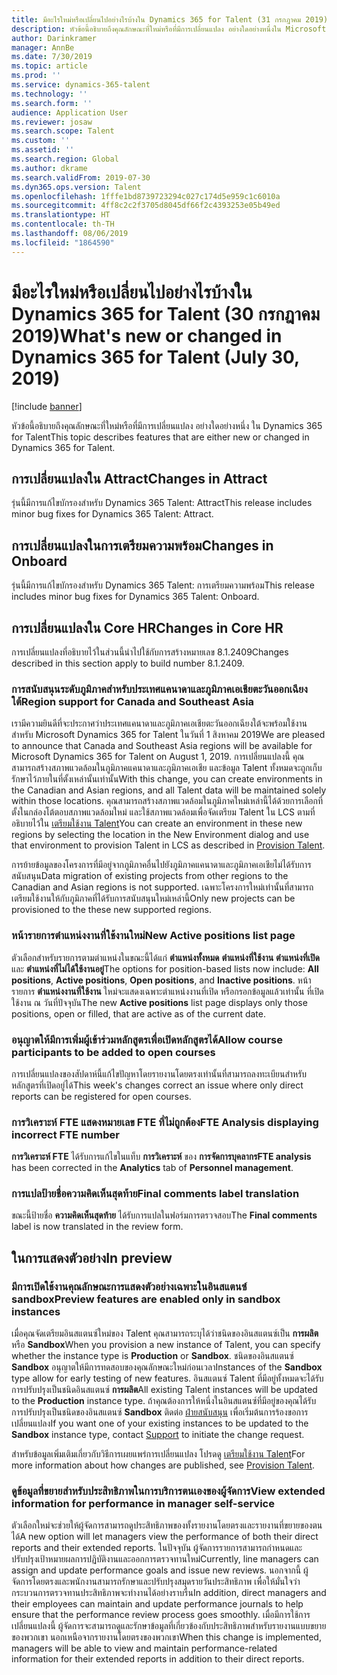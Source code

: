 ```yaml
---
title: มีอะไรใหม่หรือเปลี่ยนไปอย่างไรบ้างใน Dynamics 365 for Talent (31 กรกฎาคม 2019)
description: หัวข้อนี้อธิบายถึงคุณลักษณะที่ใหม่หรือที่มีการเปลี่ยนแปลง อย่างใดอย่างหนึ่งใน Microsoft Dynamics 365 for Talent
author: Darinkramer
manager: AnnBe
ms.date: 7/30/2019
ms.topic: article
ms.prod: ''
ms.service: dynamics-365-talent
ms.technology: ''
ms.search.form: ''
audience: Application User
ms.reviewer: josaw
ms.search.scope: Talent
ms.custom: ''
ms.assetid: ''
ms.search.region: Global
ms.author: dkrame
ms.search.validFrom: 2019-07-30
ms.dyn365.ops.version: Talent
ms.openlocfilehash: 1fffe1bd8739723294c027c174d5e959c1c6010a
ms.sourcegitcommit: 4ff8c2c2f3705d8045df66f2c4393253e05b49ed
ms.translationtype: HT
ms.contentlocale: th-TH
ms.lasthandoff: 08/06/2019
ms.locfileid: "1864590"
---
```

# <a name="whats-new-or-changed-in-dynamics-365-for-talent-july-30-2019"></a><span data-ttu-id="f566a-103">มีอะไรใหม่หรือเปลี่ยนไปอย่างไรบ้างใน Dynamics 365 for Talent (30 กรกฎาคม 2019)</span><span class="sxs-lookup"><span data-stu-id="f566a-103">What's new or changed in Dynamics 365 for Talent (July 30, 2019)</span></span>

[!include [banner](includes/banner.md)]

<span data-ttu-id="f566a-104">หัวข้อนี้อธิบายถึงคุณลักษณะที่ใหม่หรือที่มีการเปลี่ยนแปลง อย่างใดอย่างหนึ่ง ใน Dynamics 365 for Talent</span><span class="sxs-lookup"><span data-stu-id="f566a-104">This topic describes features that are either new or changed in Dynamics 365 for Talent.</span></span>

## <a name="changes-in-attract"></a><span data-ttu-id="f566a-105">การเปลี่ยนแปลงใน Attract</span><span class="sxs-lookup"><span data-stu-id="f566a-105">Changes in Attract</span></span>
<span data-ttu-id="f566a-106">รุ่นนี้มีการแก้ไขบักรองสำหรับ Dynamics 365 Talent: Attract</span><span class="sxs-lookup"><span data-stu-id="f566a-106">This release includes minor bug fixes for Dynamics 365 Talent: Attract.</span></span>

## <a name="changes-in-onboard"></a><span data-ttu-id="f566a-107">การเปลี่ยนแปลงในการเตรียมความพร้อม</span><span class="sxs-lookup"><span data-stu-id="f566a-107">Changes in Onboard</span></span>
<span data-ttu-id="f566a-108">รุ่นนี้มีการแก้ไขบักรองสำหรับ Dynamics 365 Talent: การเตรียมความพร้อม</span><span class="sxs-lookup"><span data-stu-id="f566a-108">This release includes minor bug fixes for Dynamics 365 Talent: Onboard.</span></span>

## <a name="changes-in-core-hr"></a><span data-ttu-id="f566a-109">การเปลี่ยนแปลงใน Core HR</span><span class="sxs-lookup"><span data-stu-id="f566a-109">Changes in Core HR</span></span>
<span data-ttu-id="f566a-110">การเปลี่ยนแปลงที่อธิบายไว้ในส่วนนี้นำไปใช้กับการสร้างหมายเลข 8.1.2409</span><span class="sxs-lookup"><span data-stu-id="f566a-110">Changes described in this section apply to build number 8.1.2409.</span></span>


### <a name="region-support-for-canada-and-southeast-asia"></a><span data-ttu-id="f566a-111">การสนับสนุนระดับภูมิภาคสำหรับประเทศแคนาดาและภูมิภาคเอเชียตะวันออกเฉียงใต้</span><span class="sxs-lookup"><span data-stu-id="f566a-111">Region support for Canada and Southeast Asia</span></span>

<span data-ttu-id="f566a-112">เรามีความยินดีที่จะประกาศว่าประเทศแคนาดาและภูมิภาคเอเชียตะวันออกเฉียงใต้จะพร้อมใช้งานสำหรับ Microsoft Dynamics 365 for Talent ในวันที่ 1 สิงหาคม 2019</span><span class="sxs-lookup"><span data-stu-id="f566a-112">We are pleased to announce that Canada and Southeast Asia regions will be available for Microsoft Dynamics 365 for Talent on August 1, 2019.</span></span> <span data-ttu-id="f566a-113">การเปลี่ยนแปลงนี้ คุณสามารถสร้างสภาพแวดล้อมในภูมิภาคแคนาดาและภูมิภาคเอเชีย และข้อมูล Talent ทั้งหมดจะถูกเก็บรักษาไว้ภายในที่ตั้งเหล่านั้นเท่านั้น</span><span class="sxs-lookup"><span data-stu-id="f566a-113">With this change, you can create environments in the Canadian and Asian regions, and all Talent data will be maintained solely within those locations.</span></span> <span data-ttu-id="f566a-114">คุณสามารถสร้างสภาพแวดล้อมในภูมิภาคใหม่เหล่านี้ได้ด้วยการเลือกที่ตั้งในกล่องโต้ตอบสภาพแวดล้อมใหม่ และใช้สภาพแวดล้อมเพื่อจัดเตรียม Talent ใน LCS ตามที่อธิบายไว้ใน [เตรียมใช้งาน Talent](https://docs.microsoft.com/en-us/dynamics365/unified-operations/talent/provisioning-talent)</span><span class="sxs-lookup"><span data-stu-id="f566a-114">You can create an environment in these new regions by selecting the location in the New Environment dialog and use that environment to provision Talent in LCS as described in [Provision Talent](https://docs.microsoft.com/en-us/dynamics365/unified-operations/talent/provisioning-talent).</span></span>

<span data-ttu-id="f566a-115">การย้ายข้อมูลของโครงการที่มีอยู่จากภูมิภาคอื่นไปยังภูมิภาคแคนาดาและภูมิภาคเอเชียไม่ได้รับการสนับสนุน</span><span class="sxs-lookup"><span data-stu-id="f566a-115">Data migration of existing projects from other regions to the Canadian and Asian regions is not supported.</span></span> <span data-ttu-id="f566a-116">เฉพาะโครงการใหม่เท่านั้นที่สามารถเตรียมใช้งานให้กับภูมิภาคที่ได้รับการสนับสนุนใหม่เหล่านี้</span><span class="sxs-lookup"><span data-stu-id="f566a-116">Only new projects can be provisioned to the these new supported regions.</span></span>

### <a name="new-active-positions-list-page"></a><span data-ttu-id="f566a-117">หน้ารายการตำแหน่งงานที่ใช้งานใหม่</span><span class="sxs-lookup"><span data-stu-id="f566a-117">New Active positions list page</span></span>

<span data-ttu-id="f566a-118">ตัวเลือกสำหรับรายการตามตำแหน่งในขณะนี้ได้แก่ **ตำแหน่งทั้งหมด** **ตำแหน่งที่ใช้งาน** **ตำแหน่งที่เปิด** และ **ตำแหน่งที่ไม่ได้ใช้งานอยู่**</span><span class="sxs-lookup"><span data-stu-id="f566a-118">The options for position-based lists now include: **All positions**, **Active positions**, **Open positions**, and **Inactive positions**.</span></span> <span data-ttu-id="f566a-119">หน้ารายการ **ตำแหน่งงานที่ใช้งาน** ใหม่จะแสดงเฉพาะตำแหน่งงานที่เปิด หรือกรอกข้อมูลแล้วเท่านั้น ที่เปิดใช้งาน ณ วันที่ปัจจุบัน</span><span class="sxs-lookup"><span data-stu-id="f566a-119">The new **Active positions** list page displays only those positions, open or filled, that are active as of the current date.</span></span> 

### <a name="allow-course-participants-to-be-added-to-open-courses"></a><span data-ttu-id="f566a-120">อนุญาตให้มีการเพิ่มผู้เข้าร่วมหลักสูตรเพื่อเปิดหลักสูตรได้</span><span class="sxs-lookup"><span data-stu-id="f566a-120">Allow course participants to be added to open courses</span></span>

<span data-ttu-id="f566a-121">การเปลี่ยนแปลงของสัปดาห์นี้แก้ไขปัญหาโดยรายงานโดยตรงเท่านั้นที่สามารถลงทะเบียนสำหรับหลักสูตรที่เปิดอยู่ได้</span><span class="sxs-lookup"><span data-stu-id="f566a-121">This week's changes correct an issue where only direct reports can be registered for open courses.</span></span>

### <a name="fte-analysis-displaying-incorrect-fte-number"></a><span data-ttu-id="f566a-122">การวิเคราะห์ FTE แสดงหมายเลข FTE ที่ไม่ถูกต้อง</span><span class="sxs-lookup"><span data-stu-id="f566a-122">FTE Analysis displaying incorrect FTE number</span></span>

<span data-ttu-id="f566a-123">**การวิเคราะห์ FTE** ได้รับการแก้ไขในแท็บ **การวิเคราะห์** ของ **การจัดการบุคลากร**</span><span class="sxs-lookup"><span data-stu-id="f566a-123">**FTE analysis** has been corrected in the **Analytics** tab of **Personnel management**.</span></span>

### <a name="final-comments-label-translation"></a><span data-ttu-id="f566a-124">การแปลป้ายชื่อความคิดเห็นสุดท้าย</span><span class="sxs-lookup"><span data-stu-id="f566a-124">Final comments label translation</span></span>

<span data-ttu-id="f566a-125">ขณะนี้ป้ายชื่อ **ความคิดเห็นสุดท้าย** ได้รับการแปลในฟอร์มการตรวจสอบ</span><span class="sxs-lookup"><span data-stu-id="f566a-125">The **Final comments** label is now translated in the review form.</span></span>

## <a name="in-preview"></a><span data-ttu-id="f566a-126">ในการแสดงตัวอย่าง</span><span class="sxs-lookup"><span data-stu-id="f566a-126">In preview</span></span>

### <a name="preview-features-are-enabled-only-in-sandbox-instances"></a><span data-ttu-id="f566a-127">มีการเปิดใช้งานคุณลักษณะการแสดงตัวอย่างเฉพาะในอินสแตนซ์ sandbox</span><span class="sxs-lookup"><span data-stu-id="f566a-127">Preview features are enabled only in sandbox instances</span></span>

<span data-ttu-id="f566a-128">เมื่อคุณจัดเตรียมอินสแตนซ์ใหม่ของ Talent คุณสามารถระบุได้ว่าชนิดของอินสแตนซ์เป็น **การผลิต** หรือ **Sandbox**</span><span class="sxs-lookup"><span data-stu-id="f566a-128">When you provision a new instance of Talent, you can specify whether the instance type is **Production** or **Sandbox**.</span></span> <span data-ttu-id="f566a-129">ชนิดของอินสแตนซ์ **Sandbox** อนุญาตให้มีการทดสอบของคุณลักษณะใหม่ก่อนเวลา</span><span class="sxs-lookup"><span data-stu-id="f566a-129">Instances of the **Sandbox** type allow for early testing of new features.</span></span> <span data-ttu-id="f566a-130">อินสแตนซ์ Talent ที่มีอยู่ทั้งหมดจะได้รับการปรับปรุงเป็นชนิดอินสแตนซ์ **การผลิต**</span><span class="sxs-lookup"><span data-stu-id="f566a-130">All existing Talent instances will be updated to the **Production** instance type.</span></span> <span data-ttu-id="f566a-131">ถ้าคุณต้องการให้หนึ่งในอินสแตนซ์ที่มีอยู่ของคุณได้รับการปรับปรุงเป็นชนิดของอินสแตนซ์ **Sandbox** ติดต่อ [ฝ่ายสนับสนุน](https://docs.microsoft.com/dynamics365/unified-operations/talent/talent-support) เพื่อเริ่มต้นการร้องขอการเปลี่ยนแปลง</span><span class="sxs-lookup"><span data-stu-id="f566a-131">If you want one of your existing instances to be updated to the **Sandbox** instance type, contact [Support](https://docs.microsoft.com/dynamics365/unified-operations/talent/talent-support) to initiate the change request.</span></span>

<span data-ttu-id="f566a-132">สำหรับข้อมูลเพิ่มเติมเกี่ยวกับวิธีการเผยแพร่การเปลี่ยนแปลง โปรดดู [เตรียมใช้งาน Talent](https://docs.microsoft.com/dynamics365/unified-operations/talent/provisioning-talent)</span><span class="sxs-lookup"><span data-stu-id="f566a-132">For more information about how changes are published, see [Provision Talent](https://docs.microsoft.com/dynamics365/unified-operations/talent/provisioning-talent).</span></span>

### <a name="view-extended-information-for-performance-in-manager-self-service"></a><span data-ttu-id="f566a-133">ดูข้อมูลที่ขยายสำหรับประสิทธิภาพในการบริการตนเองของผู้จัดการ</span><span class="sxs-lookup"><span data-stu-id="f566a-133">View extended information for performance in manager self-service</span></span>

<span data-ttu-id="f566a-134">ตัวเลือกใหม่จะช่วยให้ผู้จัดการสามารถดูประสิทธิภาพของทั้งรายงานโดยตรงและรายงานที่ขยายของตนได้</span><span class="sxs-lookup"><span data-stu-id="f566a-134">A new option will let managers view the performance of both their direct reports and their extended reports.</span></span> <span data-ttu-id="f566a-135">ในปัจจุบัน ผู้จัดการรายการสามารถกำหนดและปรับปรุงเป้าหมายผลการปฏิบัติงานและออกการตรวจทานใหม่</span><span class="sxs-lookup"><span data-stu-id="f566a-135">Currently, line managers can assign and update performance goals and issue new reviews.</span></span> <span data-ttu-id="f566a-136">นอกจากนี้ ผู้จัดการโดยตรงและพนักงานสามารถรักษาและปรับปรุงสมุดรายวันประสิทธิภาพ เพื่อให้มั่นใจว่ากระบวนการตรวจทานประสิทธิภาพจะทำงานได้อย่างราบรื่น</span><span class="sxs-lookup"><span data-stu-id="f566a-136">In addition, direct managers and their employees can maintain and update performance journals to help ensure that the performance review process goes smoothly.</span></span> <span data-ttu-id="f566a-137">เมื่อมีการใช้การเปลี่ยนแปลงนี้ ผู้จัดการจะสามารถดูและรักษาข้อมูลที่เกี่ยวข้องกับประสิทธิภาพสำหรับรายงานแบบขยายของพวกเขา นอกเหนือจากรายงานโดยตรงของพวกเขา</span><span class="sxs-lookup"><span data-stu-id="f566a-137">When this change is implemented, managers will be able to view and maintain performance-related information for their extended reports in addition to their direct reports.</span></span>
